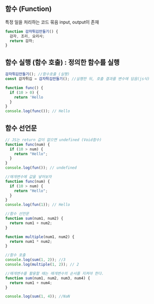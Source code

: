 ## 함수 (Function)

특정 일을 처리하는 코드 묶음
input, output이 존재

```js
function 감자튀김만들기() {
  감자, 조리, 요리사;
  return 감자;
}
```

## 함수 실행 (함수 호출) : 정의한 함수를 실행

```js
감자튀김만들기(); //함수호출 (실행)
const 감자튀김 = 감자튀김만들기(); //실행한 뒤, 호출 결과를 변수에 담음(js식)
```

```js
function func() {
  if (10 > 0) {
    return 'Hello
  }
}
console.log(func()); // Hello
```

## 함수 선언문

```js
// JS는 return 값이 없으면 undefined (Void함수)
function func(num) {
  if (10 > num) {
    return "Hello";
  }
}
console.log(fun()); // undefined
```

```js
//매개변수에 값을 넣어보자
function func(num) {
  if (10 > num) {
    return "Hello";
  }
}
console.log(fun(1)); // Hello
```

```js
//함수 선언문
function sum(num1, num2) {
  return num1 + num2;
}

function multiple(num1, num2) {
  return num1 * num2;
}

//함수 호출
console.log(sum(1, 2)); //3
console.log(multiple(1, 2)); // 2
```

```js
//매개변수를 활용할 때는 매개변수의 순서를 지켜야 한다.
function sum(num1, num2, num3, num4) {
  return num1 + num4;
}

console.log(sum(1, 4)); //NaN
```
